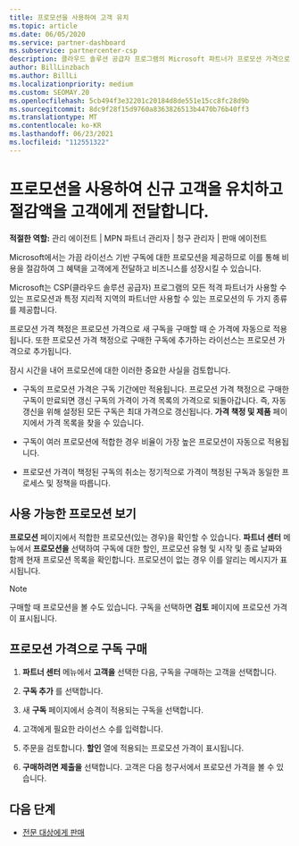 ```yaml
---
title: 프로모션을 사용하여 고객 유치
ms.topic: article
ms.date: 06/05/2020
ms.service: partner-dashboard
ms.subservice: partnercenter-csp
description: 클라우드 솔루션 공급자 프로그램의 Microsoft 파트너가 프로모션 가격으로 구독을 구입하고 절감액을 고객에게 전달하는 방법을 확인합니다.
author: BillLinzbach
ms.author: BillLi
ms.localizationpriority: medium
ms.custom: SEOMAY.20
ms.openlocfilehash: 5cb494f3e32201c20184d8de551e15cc8fc28d9b
ms.sourcegitcommit: 8dc9f28f15d9760a8363826513b4470b76b40ff3
ms.translationtype: MT
ms.contentlocale: ko-KR
ms.lasthandoff: 06/23/2021
ms.locfileid: "112551322"
---
```

# <a name="use-promotions-to-attract-new-customers-and-pass-the-savings-on-to-them"></a>프로모션을 사용하여 신규 고객을 유치하고 절감액을 고객에게 전달합니다.



**적절한 역할:** 관리 에이전트 | MPN 파트너 관리자 | 청구 관리자 | 판매 에이전트


Microsoft에서는 가끔 라이선스 기반 구독에 대한 프로모션을 제공하므로 이를 통해 비용을 절감하여 그 혜택을 고객에게 전달하고 비즈니스를 성장시킬 수 있습니다. 

Microsoft는 CSP(클라우드 솔루션 공급자) 프로그램의 모든 적격 파트너가 사용할 수 있는 프로모션과 특정 지리적 지역의 파트너만 사용할 수 있는 프로모션의 두 가지 종류를 제공합니다.

프로모션 가격 책정은 프로모션 가격으로 새 구독을 구매할 때 순 가격에 자동으로 적용됩니다. 또한 프로모션 가격 책정으로 구매한 구독에 추가하는 라이선스는 프로모션 가격으로 추가됩니다. 

잠시 시간을 내어 프로모션에 대한 이러한 중요한 사실을 검토합니다.

- 구독의 프로모션 가격은 구독 기간에만 적용됩니다. 프로모션 가격 책정으로 구매한 구독이 만료되면 갱신 구독의 가격이 가격 목록의 가격으로 되돌아갑니다. 즉, 자동 갱신을 위해 설정된 모든 구독은 최대 가격으로 갱신됩니다. **가격 책정 및 제품** 페이지에서 가격 목록을 찾을 수 있습니다.

- 구독이 여러 프로모션에 적합한 경우 비율이 가장 높은 프로모션이 자동으로 적용됩니다.

- 프로모션 가격이 책정된 구독의 취소는 정기적으로 가격이 책정된 구독과 동일한 프로세스 및 정책을 따릅니다.

## <a name="see-available-promotions"></a>사용 가능한 프로모션 보기

**프로모션** 페이지에서 적합한 프로모션(있는 경우)을 확인할 수 있습니다. **파트너 센터** 메뉴에서 **프로모션을** 선택하여 구독에 대한 할인, 프로모션 유형 및 시작 및 종료 날짜와 함께 현재 프로모션 목록을 확인합니다. 프로모션이 없는 경우 이를 알리는 메시지가 표시됩니다. 

> [!NOTE]  
> 구매할 때 프로모션을 볼 수도 있습니다. 구독을 선택하면 **검토** 페이지에 프로모션 가격이 표시됩니다.

## <a name="purchase-subscriptions-at-promotion-prices"></a>프로모션 가격으로 구독 구매

1. **파트너 센터** 메뉴에서 **고객을** 선택한 다음, 구독을 구매하는 고객을 선택합니다. 

2. **구독 추가** 를 선택합니다.

3. 새 **구독** 페이지에서 승격이 적용되는 구독을 선택합니다.

4. 고객에게 필요한 라이선스 수를 입력합니다. 

5. 주문을 검토합니다. **할인** 열에 적용되는 프로모션 가격이 표시됩니다.  

6. **구매하려면 제출을** 선택합니다. 고객은 다음 청구서에서 프로모션 가격을 볼 수 있습니다.  


## <a name="next-steps"></a>다음 단계

- [전문 대상에게 판매](sell-to-education-customers.md)